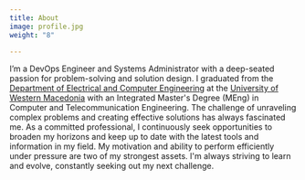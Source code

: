 ```yaml
---
title: About
image: profile.jpg
weight: "8"

---
```

<p>I’m a DevOps Engineer and Systems Administrator with a deep-seated passion for problem-solving and solution design. I graduated from the <a href=https://ece.uowm.gr/?lan=en target=_blank>Department of Electrical and Computer Engineering</a> at the <a href=https://www.uowm.gr/en/ target=_blank>University of Western Macedonia</a> with an Integrated Master's Degree (MEng) in Computer and Telecommunication Engineering. The challenge of unraveling complex problems and creating effective solutions has always fascinated me. As a committed professional, I continuously seek opportunities to broaden my horizons and keep up to date with the latest tools and information in my field. My motivation and ability to perform efficiently under pressure are two of my strongest assets. I'm always striving to learn and evolve, constantly seeking out my next challenge.</p>